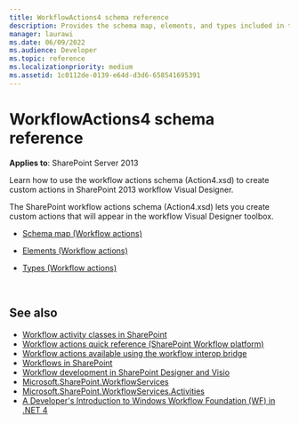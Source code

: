 ```yaml
---
title: WorkflowActions4 schema reference
description: Provides the schema map, elements, and types included in the WorkflowActions4 schema, including additional references.
manager: laurawi
ms.date: 06/09/2022
ms.audience: Developer
ms.topic: reference
ms.localizationpriority: medium
ms.assetid: 1c0112de-0139-e64d-d3d6-658541695391
---
```


# WorkflowActions4 schema reference

**Applies to**: SharePoint Server 2013

Learn how to use the workflow actions schema (Action4.xsd) to create custom actions in SharePoint 2013 workflow Visual Designer.

The SharePoint workflow actions schema (Action4.xsd) lets you create custom actions that will appear in the workflow Visual Designer toolbox.

- [Schema map (Workflow actions)](schema-map-workflow-actions.md)

- [Elements (Workflow actions)](elements-workflow-actions.md)

- [Types (Workflow actions)](types-workflow-actions.md)

<br/>

## See also

- [Workflow activity classes in SharePoint](../general-development/workflow-activity-classes-in-sharepoint.md)
- [Workflow actions quick reference (SharePoint Workflow platform)](../general-development/workflow-actions-quick-reference-sharepoint-workflow-platform.md)
- [Workflow actions available using the workflow interop bridge](../general-development/workflow-actions-available-using-the-workflow-interop-bridge.md)
- [Workflows in SharePoint](../general-development/workflows-in-sharepoint.md)
- [Workflow development in SharePoint Designer and Visio](../general-development/workflow-development-in-sharepoint-designer-and-visio.md)
- [Microsoft.SharePoint.WorkflowServices](https://msdn.microsoft.com/library/office/microsoft.sharepoint.workflowservices.aspx)
- [Microsoft.SharePoint.WorkflowServices.Activities](https://msdn.microsoft.com/library/office/microsoft.sharepoint.workflowservices.activities.aspx)
- [A Developer's Introduction to Windows Workflow Foundation (WF) in .NET 4](https://msdn.microsoft.com/library/ee342461.aspx)

